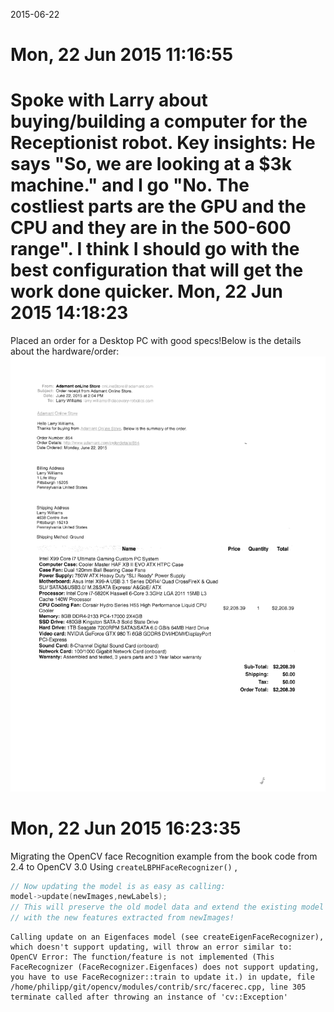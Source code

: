 2015-06-22

Mon, 22 Jun 2015 11:16:55
============================

Spoke with Larry about buying/building a computer for the Receptionist robot. Key insights: He says "So, we are looking at a $3k machine." and I go "No. The costliest parts are the GPU and the CPU and they are in the
 500-600 range". I think I should go with the best configuration that will get the work done quicker.
 Mon, 22 Jun 2015 14:18:23
 ============================
 Placed an order for a Desktop PC with good specs!Below is the details about the hardware/order:
 ![Desktop hardware order details](rsc/images/DesktopOrder.png "New hardware for the Receptionist Robot!")


 Mon, 22 Jun 2015 16:23:35
 ===============================
Migrating the OpenCV face Recognition example from the book code from 2.4 to OpenCV 3.0
Using  `createLBPHFaceRecognizer()` ,
```cpp 
// Now updating the model is as easy as calling:
model->update(newImages,newLabels);
// This will preserve the old model data and extend the existing model
// with the new features extracted from newImages!
```

```
Calling update on an Eigenfaces model (see createEigenFaceRecognizer), which doesn't support updating, will throw an error similar to:
OpenCV Error: The function/feature is not implemented (This FaceRecognizer (FaceRecognizer.Eigenfaces) does not support updating, you have to use FaceRecognizer::train to update it.) in update, file /home/philipp/git/opencv/modules/contrib/src/facerec.cpp, line 305
terminate called after throwing an instance of 'cv::Exception'
```